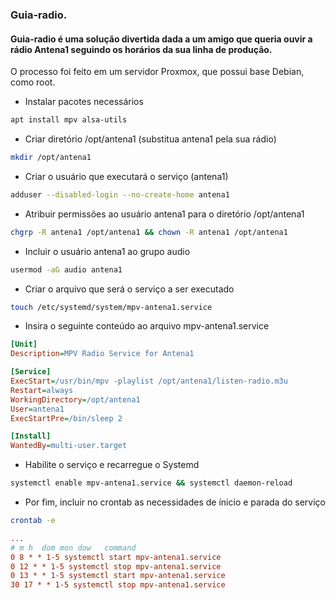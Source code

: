### Guia-radio.

#### Guia-radio é uma solução divertida dada a um amigo que queria ouvir a rádio Antena1 seguindo os horários da sua linha de produção.

O processo foi feito em um servidor Proxmox, que possui base Debian, como root.


- Instalar pacotes necessários
```sh
apt install mpv alsa-utils
```
- Criar diretório /opt/antena1 (substitua antena1 pela sua rádio)
```sh
mkdir /opt/antena1
```
- Criar o usuário que executará o serviço (antena1)
```sh
adduser --disabled-login --no-create-home antena1
```
- Atribuir permissões ao usuário antena1 para o diretório /opt/antena1
```sh
chgrp -R antena1 /opt/antena1 && chown -R antena1 /opt/antena1
```
- Incluir o usuário antena1 ao grupo audio
```sh
usermod -aG audio antena1
```
- Criar o arquivo que será o serviço a ser executado
```sh
touch /etc/systemd/system/mpv-antena1.service
```
- Insira o seguinte conteúdo ao arquivo mpv-antena1.service
```ini
[Unit]
Description=MPV Radio Service for Antena1

[Service]
ExecStart=/usr/bin/mpv -playlist /opt/antena1/listen-radio.m3u
Restart=always
WorkingDirectory=/opt/antena1
User=antena1
ExecStartPre=/bin/sleep 2

[Install]
WantedBy=multi-user.target
```
- Habilite o serviço e recarregue o Systemd
```sh
systemctl enable mpv-antena1.service && systemctl daemon-reload
```
- Por fim, incluir no crontab as necessidades de ínicio e parada do serviço
```sh
crontab -e
```
```ini
...
# m h  dom mon dow   command
0 8 * * 1-5 systemctl start mpv-antena1.service
0 12 * * 1-5 systemctl stop mpv-antena1.service
0 13 * * 1-5 systemctl start mpv-antena1.service
30 17 * * 1-5 systemctl stop mpv-antena1.service
```


